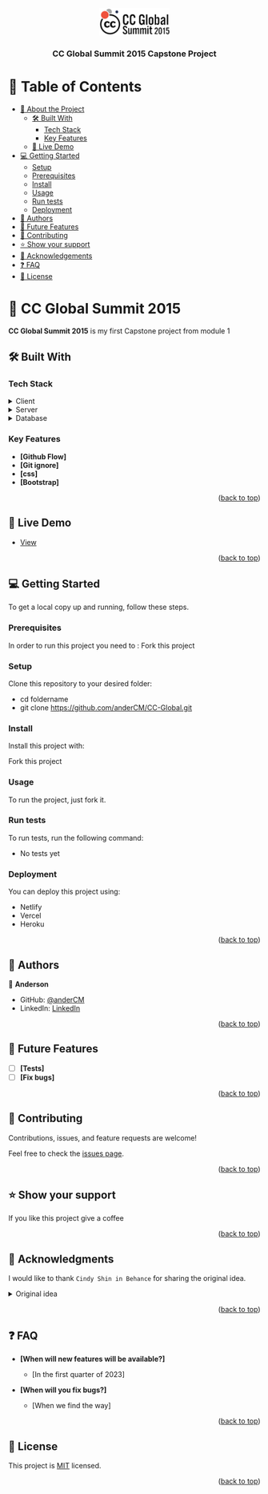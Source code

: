 <a name="readme-top"></a>


<div align="center">

  <img src="assets/images/logo.png" alt="logo" width="140"  height="auto" />
  <br/>

  <h3><b>CC Global Summit 2015 Capstone Project</b></h3>

</div>

<!-- TABLE OF CONTENTS -->

# 📗 Table of Contents

- [📖 About the Project](#about-project)
  - [🛠 Built With](#built-with)
    - [Tech Stack](#tech-stack)
    - [Key Features](#key-features)
  - [🚀 Live Demo](#live-demo)
- [💻 Getting Started](#getting-started)
  - [Setup](#setup)
  - [Prerequisites](#prerequisites)
  - [Install](#install)
  - [Usage](#usage)
  - [Run tests](#run-tests)
  - [Deployment](#triangular_flag_on_post-deployment)
- [👥 Authors](#authors)
- [🔭 Future Features](#future-features)
- [🤝 Contributing](#contributing)
- [⭐️ Show your support](#support)
- [🙏 Acknowledgements](#acknowledgements)
- [❓ FAQ](#faq)
- [📝 License](#license)

<!-- PROJECT DESCRIPTION -->

# 📖 CC Global Summit 2015 <a name="about-project"></a>

**CC Global Summit 2015** is my first Capstone project from module 1

## 🛠 Built With <a name="built-with"></a>

### Tech Stack <a name="tech-stack"></a>

<details>
  <summary>Client</summary>
  <ul>
    <li><a href="https://developer.mozilla.org/en/docs/Web/HTML">HTML</a></li>
    <li><a href="https://developer.mozilla.org/en/docs/Web/CSS">CSS</a></li>
    <li><a href="https://developer.mozilla.org/es/docs/Web/JavaScript">Javascript</a></li>
  </ul>
</details>

<details>
  <summary>Server</summary>
  <ul>
    <li><a href="#">Comming soon</a></li>
  </ul>
</details>

<details>
<summary>Database</summary>
  <ul>
    <li><a href="#">Comming soon</a></li>
  </ul>
</details>

<!-- Features -->

### Key Features <a name="key-features"></a>

- **[Github Flow]**
- **[Git ignore]**
- **[css]**
- **[Bootstrap]**

<p align="right">(<a href="#readme-top">back to top</a>)</p>

<!-- LIVE DEMO -->

## 🚀 Live Demo <a name="live-demo"></a>

- [View](https://andercm.github.io/CC-Global/)

<p align="right">(<a href="#readme-top">back to top</a>)</p>

<!-- GETTING STARTED -->

## 💻 Getting Started <a name="getting-started"></a>

To get a local copy up and running, follow these steps.

### Prerequisites

In order to run this project you need to :
Fork this project

### Setup

Clone this repository to your desired folder:

- cd foldername
- git clone https://github.com/anderCM/CC-Global.git

### Install

Install this project with:

Fork this project

### Usage

To run the project, just fork it.


### Run tests

To run tests, run the following command:

- No tests yet

### Deployment

You can deploy this project using:

- Netlify
- Vercel
- Heroku

<p align="right">(<a href="#readme-top">back to top</a>)</p>

<!-- AUTHORS -->

## 👥 Authors <a name="authors"></a>

👤 **Anderson**

- GitHub: [@anderCM](https://github.com/anderCM)
- LinkedIn: [LinkedIn](https://www.linkedin.com/in/andersoncanales/)


<p align="right">(<a href="#readme-top">back to top</a>)</p>

<!-- FUTURE FEATURES -->

## 🔭 Future Features <a name="future-features"></a>

- [ ] **[Tests]**
- [ ] **[Fix bugs]**

<p align="right">(<a href="#readme-top">back to top</a>)</p>

<!-- CONTRIBUTING -->

## 🤝 Contributing <a name="contributing"></a>

Contributions, issues, and feature requests are welcome!

Feel free to check the [issues page](../../issues/).

<p align="right">(<a href="#readme-top">back to top</a>)</p>

<!-- SUPPORT -->

## ⭐️ Show your support <a name="support"></a>

If you like this project give a coffee

<p align="right">(<a href="#readme-top">back to top</a>)</p>

<!-- ACKNOWLEDGEMENTS -->

## 🙏 Acknowledgments <a name="acknowledgements"></a>
I would like to thank `Cindy Shin in Behance` for sharing the original idea. 

<details>
  <summary>Original idea</summary>
  <ul>
    <li><a href="https://www.behance.net/adagio07">Cindy Shin in Behance.</a></li>
  </ul>
</details>

<p align="right">(<a href="#readme-top">back to top</a>)</p>

<!-- FAQ (optional) -->

## ❓ FAQ <a name="faq"></a>

- **[When will new features will be available?]**

  - [In the first quarter of 2023]

- **[When will you fix bugs?]**

  - [When we find the way]

<p align="right">(<a href="#readme-top">back to top</a>)</p>

<!-- LICENSE -->

## 📝 License <a name="license"></a>

This project is [MIT](./LICENSE) licensed.

<p align="right">(<a href="#readme-top">back to top</a>)</p>